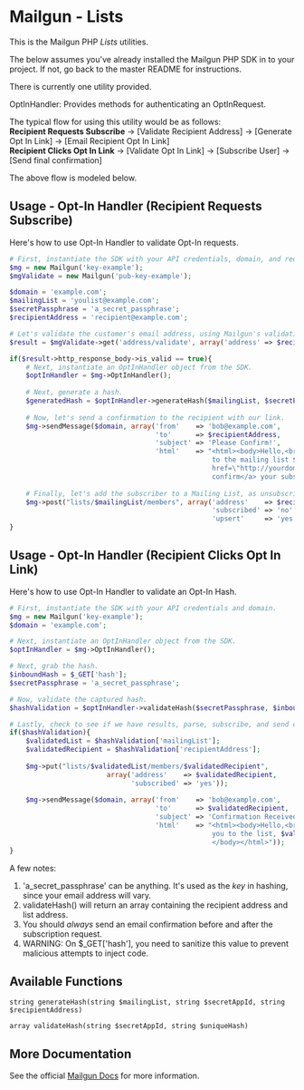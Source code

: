 Mailgun - Lists
====================

This is the Mailgun PHP *Lists* utilities. 

The below assumes you've already installed the Mailgun PHP SDK in to your project. If not, go back to the master README for instructions.

There is currently one utility provided.

OptInHandler: Provides methods for authenticating an OptInRequest. 

The typical flow for using this utility would be as follows:  
**Recipient Requests Subscribe** -> [Validate Recipient Address] -> [Generate Opt In Link] -> [Email Recipient Opt In Link]  
**Recipient Clicks Opt In Link** -> [Validate Opt In Link] -> [Subscribe User] -> [Send final confirmation]  

The above flow is modeled below.

Usage - Opt-In Handler (Recipient Requests Subscribe)
-----------------------------------------------------
Here's how to use Opt-In Handler to validate Opt-In requests. 

```php
# First, instantiate the SDK with your API credentials, domain, and required parameters for example. 
$mg = new Mailgun('key-example');
$mgValidate = new Mailgun('pub-key-example');

$domain = 'example.com';
$mailingList = 'youlist@example.com';
$secretPassphrase = 'a_secret_passphrase';
$recipientAddress = 'recipient@example.com';

# Let's validate the customer's email address, using Mailgun's validation endpoint.
$result = $mgValidate->get('address/validate', array('address' => $recipientAddress));

if($result->http_response_body->is_valid == true){
	# Next, instantiate an OptInHandler object from the SDK.
	$optInHandler = $mg->OptInHandler();
	
	# Next, generate a hash.
	$generatedHash = $optInHandler->generateHash($mailingList, $secretPassphrase, $recipientAddress);
	
	# Now, let's send a confirmation to the recipient with our link.
	$mg->sendMessage($domain, array('from'    => 'bob@example.com', 
	                                'to'      => $recipientAddress, 
	                                'subject' => 'Please Confirm!', 
	                                'html'    => "<html><body>Hello,<br><br>You have requested to be subscribed 
	                                			  to the mailing list $mailingList. Please <a 
	                                			  href=\"http://yourdomain.com/subscribe.php?hash=$generatedHash\">
	                                			  confirm</a> your subscription.<br><br>Thank you!</body></html>"));
	                                			  
	# Finally, let's add the subscriber to a Mailing List, as unsubscribed, so we can track non-conversions.
	$mg->post("lists/$mailingList/members", array('address'    => $recipientAddress, 
	                                		      'subscribed' => 'no',
	                                			  'upsert'     => 'yes'));
}
```

Usage - Opt-In Handler (Recipient Clicks Opt In Link)
-----------------------------------------------------
Here's how to use Opt-In Handler to validate an Opt-In Hash. 

```php
# First, instantiate the SDK with your API credentials and domain. 
$mg = new Mailgun('key-example');
$domain = 'example.com';

# Next, instantiate an OptInHandler object from the SDK.
$optInHandler = $mg->OptInHandler();

# Next, grab the hash.
$inboundHash = $_GET['hash'];
$secretPassphrase = 'a_secret_passphrase';

# Now, validate the captured hash.
$hashValidation = $optInHandler->validateHash($secretPassphrase, $inboundHash);

# Lastly, check to see if we have results, parse, subscribe, and send confirmation.
if($hashValidation){
	$validatedList = $hashValidation['mailingList'];
	$validatedRecipient = $hashValidation['recipientAddress'];
	
	$mg->put("lists/$validatedList/members/$validatedRecipient", 
						array('address'    => $validatedRecipient, 
                              'subscribed' => 'yes'));
    
    $mg->sendMessage($domain, array('from'    => 'bob@example.com', 
                                    'to'      => $validatedRecipient, 
                                    'subject' => 'Confirmation Received!', 
                                    'html'    => "<html><body>Hello,<br><br>We've successfully subscribed 
                                	              you to the list, $validatedList!<br><br>Thank you!
                                	              </body></html>"));
}
```

A few notes:  
1. 'a_secret_passphrase' can be anything. It's used as the *key* in hashing, since your email address will vary.  
2. validateHash() will return an array containing the recipient address and list address.  
3. You should *always* send an email confirmation before and after the subscription request.  
4. WARNING: On $_GET['hash'], you need to sanitize this value to prevent malicious attempts to inject code.  

Available Functions
-----------------------------------------------------

`string generateHash(string $mailingList, string $secretAppId, string $recipientAddress)` 

`array validateHash(string $secretAppId, string $uniqueHash)`  

More Documentation
------------------
See the official [Mailgun Docs](http://documentation.mailgun.com/api-sending.html) for more information.
